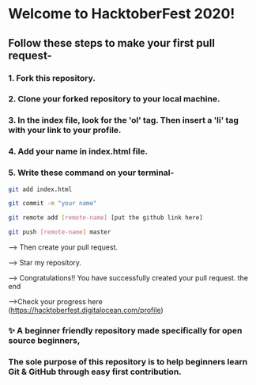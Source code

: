 # Welcome to HacktoberFest 2020!

## Follow these steps to make your first pull request-

### 1. Fork this repository.

### 2. Clone your forked repository to your local machine.

### 3. In the index file, look for the 'ol' tag. Then insert a 'li' tag with your link to your profile.

### 4. Add your name in index.html file.

### 5. Write these command on your terminal-

```sh
git add index.html
```

```sh
git commit -m "your name"
```

```sh
git remote add [remote-name] [put the github link here]
```

```sh
git push [remote-name] master
```

--> Then create your pull request.

--> Star my repository.

--> Congratulations!! You have successfully created your pull request.
the end

-->Check your progress here (https://hacktoberfest.digitalocean.com/profile)

### ✨ A beginner friendly repository made specifically for open source beginners,
### The sole purpose of this repository is to help beginners learn Git & GitHub through easy first contribution.

